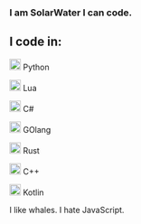 ### I am SolarWater I can code.

## I code in:

<img width="20" src="https://upload.wikimedia.org/wikipedia/commons/thumb/c/c3/Python-logo-notext.svg/242px-Python-logo-notext.svg.png" /> Python

<img width="20" src="https://upload.wikimedia.org/wikipedia/commons/thumb/c/cf/Lua-Logo.svg/256px-Lua-Logo.svg.png" /> Lua

<img width="20" src="https://upload.wikimedia.org/wikipedia/commons/thumb/0/0d/C_Sharp_wordmark.svg/240px-C_Sharp_wordmark.svg.png" /> C#

<img width="20" src="https://upload.wikimedia.org/wikipedia/commons/thumb/0/05/Go_Logo_Blue.svg/429px-Go_Logo_Blue.svg.png" /> GOlang

<img width="20" src="https://upload.wikimedia.org/wikipedia/commons/thumb/d/d5/Rust_programming_language_black_logo.svg/242px-Rust_programming_language_black_logo.svg.png" /> Rust

<img width="20" src="https://upload.wikimedia.org/wikipedia/commons/thumb/1/18/ISO_C%2B%2B_Logo.svg/612px-ISO_C%2B%2B_Logo.svg.png" /> C++

<img width="20" src="https://upload.wikimedia.org/wikipedia/commons/thumb/1/11/Kotlin_logo_2021.svg/360px-Kotlin_logo_2021.svg.png" /> Kotlin

I like whales.
I hate JavaScript.
